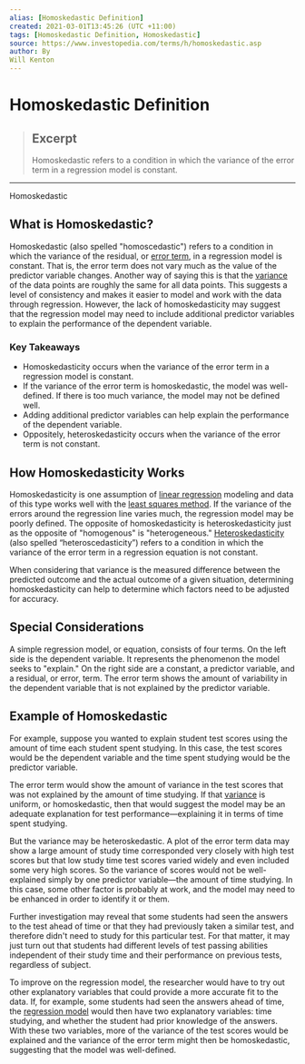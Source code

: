 ```yaml
---
alias: [Homoskedastic Definition]
created: 2021-03-01T13:45:26 (UTC +11:00)
tags: [Homoskedastic Definition, Homoskedastic]
source: https://www.investopedia.com/terms/h/homoskedastic.asp
author: By
Will Kenton
---
```


# Homoskedastic Definition

> ## Excerpt
> Homoskedastic refers to a condition in which the variance of the error term in a regression model is constant.

---

Homoskedastic
## What is Homoskedastic?

Homoskedastic (also spelled "homoscedastic") refers to a condition in which the variance of the residual, or [error term](https://www.investopedia.com/terms/e/errorterm.asp), in a regression model is constant. That is, the error term does not vary much as the value of the predictor variable changes. Another way of saying this is that the [variance](https://www.investopedia.com/terms/v/variance.asp) of the data points are roughly the same for all data points. This suggests a level of consistency and makes it easier to model and work with the data through regression. However, the lack of homoskedasticity may suggest that the regression model may need to include additional predictor variables to explain the performance of the dependent variable.

### Key Takeaways

-   Homoskedasticity occurs when the variance of the error term in a regression model is constant. 
-   If the variance of the error term is homoskedastic, the model was well-defined. If there is too much variance, the model may not be defined well. 
-   Adding additional predictor variables can help explain the performance of the dependent variable.
-   Oppositely, heteroskedasticity occurs when the variance of the error term is not constant.

## How Homoskedasticity Works

Homoskedasticity is one assumption of [linear regression](https://www.investopedia.com/terms/m/mlr.asp) modeling and data of this type works well with the [least squares method](https://www.investopedia.com/terms/l/least-squares-method.asp). If the variance of the errors around the regression line varies much, the regression model may be poorly defined. The opposite of homoskedasticity is heteroskedasticity just as the opposite of "homogenous" is "heterogeneous." [Heteroskedasticity](https://www.investopedia.com/terms/h/heteroskedasticity.asp) (also spelled “heteroscedasticity”) refers to a condition in which the variance of the error term in a regression equation is not constant.

When considering that variance is the measured difference between the predicted outcome and the actual outcome of a given situation, determining homoskedasticity can help to determine which factors need to be adjusted for accuracy.

## Special Considerations

A simple regression model, or equation, consists of four terms. On the left side is the dependent variable. It represents the phenomenon the model seeks to "explain." On the right side are a constant, a predictor variable, and a residual, or error, term. The error term shows the amount of variability in the dependent variable that is not explained by the predictor variable.

## Example of Homoskedastic

For example, suppose you wanted to explain student test scores using the amount of time each student spent studying. In this case, the test scores would be the dependent variable and the time spent studying would be the predictor variable. 

The error term would show the amount of variance in the test scores that was not explained by the amount of time studying. If that [variance](https://www.investopedia.com/terms/v/variance.asp) is uniform, or homoskedastic, then that would suggest the model may be an adequate explanation for test performance—explaining it in terms of time spent studying.

But the variance may be heteroskedastic. A plot of the error term data may show a large amount of study time corresponded very closely with high test scores but that low study time test scores varied widely and even included some very high scores. So the variance of scores would not be well-explained simply by one predictor variable—the amount of time studying. In this case, some other factor is probably at work, and the model may need to be enhanced in order to identify it or them.

Further investigation may reveal that some students had seen the answers to the test ahead of time or that they had previously taken a similar test, and therefore didn't need to study for this particular test. For that matter, it may just turn out that students had different levels of test passing abilities independent of their study time and their performance on previous tests, regardless of subject.

To improve on the regression model, the researcher would have to try out other explanatory variables that could provide a more accurate fit to the data. If, for example, some students had seen the answers ahead of time, the [regression model](https://www.investopedia.com/terms/r/regression.asp) would then have two explanatory variables: time studying, and whether the student had prior knowledge of the answers. With these two variables, more of the variance of the test scores would be explained and the variance of the error term might then be homoskedastic, suggesting that the model was well-defined.
